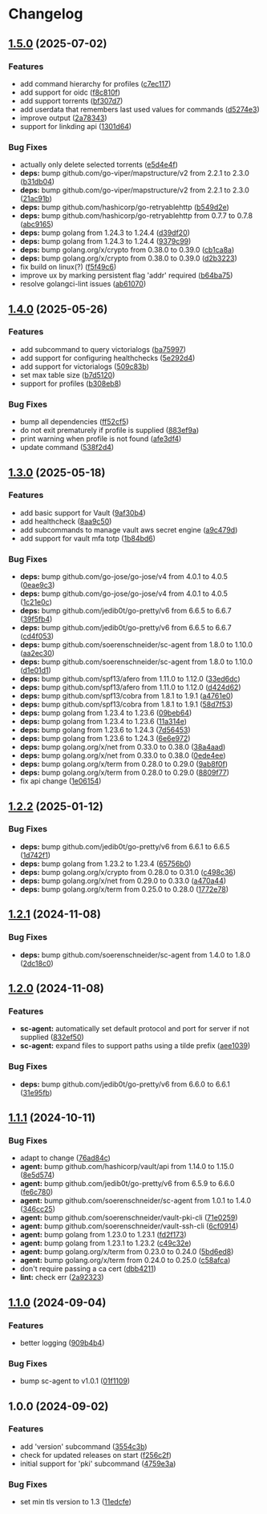 # Changelog

## [1.5.0](https://github.com/soerenschneider/sc/compare/v1.4.0...v1.5.0) (2025-07-02)


### Features

* add command hierarchy for profiles ([c7ec117](https://github.com/soerenschneider/sc/commit/c7ec11745c33ae69edf4d945e77c3297ea728482))
* add support for oidc ([f8c810f](https://github.com/soerenschneider/sc/commit/f8c810f7a15c45304d262d44aa0640e923febf58))
* add support torrents ([bf307d7](https://github.com/soerenschneider/sc/commit/bf307d75f0a6638dfdd111184c1eb9582ea58990))
* add userdata that remembers last used values for commands ([d5274e3](https://github.com/soerenschneider/sc/commit/d5274e3b4ebf6f4f40da0fe023d328ab0ccb020d))
* improve output ([2a78343](https://github.com/soerenschneider/sc/commit/2a78343d3f9d1340a256f34e2e9d1d3422cba816))
* support for linkding api ([1301d64](https://github.com/soerenschneider/sc/commit/1301d643b481de4be2e4532263cdad2b6f531f86))


### Bug Fixes

* actually only delete selected torrents ([e5d4e4f](https://github.com/soerenschneider/sc/commit/e5d4e4f44a706b88be17a137f1033b1cf9750851))
* **deps:** bump github.com/go-viper/mapstructure/v2 from 2.2.1 to 2.3.0 ([b31db04](https://github.com/soerenschneider/sc/commit/b31db04cdf6df337828425314cf68238e98726ee))
* **deps:** bump github.com/go-viper/mapstructure/v2 from 2.2.1 to 2.3.0 ([21ac91b](https://github.com/soerenschneider/sc/commit/21ac91b4d8d2323d02c47745d18ae7a10583807b))
* **deps:** bump github.com/hashicorp/go-retryablehttp ([b549d2e](https://github.com/soerenschneider/sc/commit/b549d2ea56a13c158a47e6f303137514a62b6ce2))
* **deps:** bump github.com/hashicorp/go-retryablehttp from 0.7.7 to 0.7.8 ([abc9165](https://github.com/soerenschneider/sc/commit/abc9165c28fe1af97f70ca66eece78bd9726fc22))
* **deps:** bump golang from 1.24.3 to 1.24.4 ([d39df20](https://github.com/soerenschneider/sc/commit/d39df201a25af783fa5a951ebc50654647decbc5))
* **deps:** bump golang from 1.24.3 to 1.24.4 ([9379c99](https://github.com/soerenschneider/sc/commit/9379c99e98a70ed87f6140ffd04a3cdace6dbb40))
* **deps:** bump golang.org/x/crypto from 0.38.0 to 0.39.0 ([cb1ca8a](https://github.com/soerenschneider/sc/commit/cb1ca8ab82749c903289c8144fbab7c5536e0e26))
* **deps:** bump golang.org/x/crypto from 0.38.0 to 0.39.0 ([d2b3223](https://github.com/soerenschneider/sc/commit/d2b3223644c3180fac51af9ac8924ef1db77b79e))
* fix build on linux(?) ([f5f49c6](https://github.com/soerenschneider/sc/commit/f5f49c698d9c82db8f8ec2ddb0efb19485f07ce2))
* improve ux by marking persistent flag 'addr' required ([b64ba75](https://github.com/soerenschneider/sc/commit/b64ba7590eb63d132ea7c3bf6dd1ecf794391e3a))
* resolve golangci-lint issues ([ab61070](https://github.com/soerenschneider/sc/commit/ab61070add9217b27d5e94ae08ae3c86d3733603))

## [1.4.0](https://github.com/soerenschneider/sc/compare/v1.3.0...v1.4.0) (2025-05-26)


### Features

* add subcommand to query victorialogs ([ba75997](https://github.com/soerenschneider/sc/commit/ba75997a12ca459a7061fb053c254fa361446007))
* add support for configuring healthchecks ([5e292d4](https://github.com/soerenschneider/sc/commit/5e292d40666a0c59aa083b52d67a184b26f796a9))
* add support for victorialogs ([509c83b](https://github.com/soerenschneider/sc/commit/509c83b5f9b663f649e9a1a073fabe575d016750))
* set max table size ([b7d5120](https://github.com/soerenschneider/sc/commit/b7d5120d125c591d45884313ce1de8e8f4a78322))
* support for profiles ([b308eb8](https://github.com/soerenschneider/sc/commit/b308eb811d5878a50804c60ed82fa879c5a62b29))


### Bug Fixes

* bump all dependencies ([ff52cf5](https://github.com/soerenschneider/sc/commit/ff52cf5901e37b8252eaacd852f5f770b22bc57f))
* do not exit prematurely if profile is supplied ([883ef9a](https://github.com/soerenschneider/sc/commit/883ef9afbb0864d6129a610192a8644543722ff4))
* print warning when profile is not found ([afe3df4](https://github.com/soerenschneider/sc/commit/afe3df4d45ea364c0ec5b0b3096cd0a7d289c119))
* update command ([538f2d4](https://github.com/soerenschneider/sc/commit/538f2d42ae52ca7e78a3b45e8bc46a7b1f27f347))

## [1.3.0](https://github.com/soerenschneider/sc/compare/v1.2.2...v1.3.0) (2025-05-18)


### Features

* add basic support for Vault ([9af30b4](https://github.com/soerenschneider/sc/commit/9af30b4815490885f3a4756d564d00ec7588779a))
* add healthcheck ([8aa9c50](https://github.com/soerenschneider/sc/commit/8aa9c5091622c0c30190c8c4a32f266e8402dc20))
* add subcommands to manage vault aws secret engine ([a9c479d](https://github.com/soerenschneider/sc/commit/a9c479de71b951181ba5e0f55e831e735674dc9f))
* add support for vault mfa totp ([1b84bd6](https://github.com/soerenschneider/sc/commit/1b84bd6ac3f3f1f3974c62f21bb2771f375e6daf))


### Bug Fixes

* **deps:** bump github.com/go-jose/go-jose/v4 from 4.0.1 to 4.0.5 ([0eae9c3](https://github.com/soerenschneider/sc/commit/0eae9c3450ed55aac1359fe3836d16f2620d23e2))
* **deps:** bump github.com/go-jose/go-jose/v4 from 4.0.1 to 4.0.5 ([1c21e0c](https://github.com/soerenschneider/sc/commit/1c21e0cac496bdb5fa1f4bbd56b2a4536ae291ff))
* **deps:** bump github.com/jedib0t/go-pretty/v6 from 6.6.5 to 6.6.7 ([39f5fb4](https://github.com/soerenschneider/sc/commit/39f5fb4431dd0a24f2a786a5015a1570226918ea))
* **deps:** bump github.com/jedib0t/go-pretty/v6 from 6.6.5 to 6.6.7 ([cd4f053](https://github.com/soerenschneider/sc/commit/cd4f0538191deee953b18f97d8a945cf9bf844c1))
* **deps:** bump github.com/soerenschneider/sc-agent from 1.8.0 to 1.10.0 ([aa2ec30](https://github.com/soerenschneider/sc/commit/aa2ec300f6ff68ded03114bf6ccad640edb76913))
* **deps:** bump github.com/soerenschneider/sc-agent from 1.8.0 to 1.10.0 ([d1e01d1](https://github.com/soerenschneider/sc/commit/d1e01d103879d0488ed87c2c102af902d7bd6d57))
* **deps:** bump github.com/spf13/afero from 1.11.0 to 1.12.0 ([33ed6dc](https://github.com/soerenschneider/sc/commit/33ed6dc50879ff5de1f67a7fe8b59e0187b432c8))
* **deps:** bump github.com/spf13/afero from 1.11.0 to 1.12.0 ([d424d62](https://github.com/soerenschneider/sc/commit/d424d62566034337bfe391f2bf0486d323c6034e))
* **deps:** bump github.com/spf13/cobra from 1.8.1 to 1.9.1 ([a4761e0](https://github.com/soerenschneider/sc/commit/a4761e08c5bc8fdc69fe3ec60951fac76f5e214a))
* **deps:** bump github.com/spf13/cobra from 1.8.1 to 1.9.1 ([58d7f53](https://github.com/soerenschneider/sc/commit/58d7f53e64ea3dba82a21102ec720e8d0fc0de8b))
* **deps:** bump golang from 1.23.4 to 1.23.6 ([09beb64](https://github.com/soerenschneider/sc/commit/09beb64f3e49bc8bf891f2f52e0655eac86bd54e))
* **deps:** bump golang from 1.23.4 to 1.23.6 ([11a314e](https://github.com/soerenschneider/sc/commit/11a314e40fb9cfda78f2602224c9a193fa0d0459))
* **deps:** bump golang from 1.23.6 to 1.24.3 ([7d56453](https://github.com/soerenschneider/sc/commit/7d56453f607a7130f4d7bfc55e1ce9b6fe7d26f7))
* **deps:** bump golang from 1.23.6 to 1.24.3 ([6e6e972](https://github.com/soerenschneider/sc/commit/6e6e972a666f2e45bc598f0621f97e5f9bd564ae))
* **deps:** bump golang.org/x/net from 0.33.0 to 0.38.0 ([38a4aad](https://github.com/soerenschneider/sc/commit/38a4aad5857ffd56431a7aa35eb5b67a733bb473))
* **deps:** bump golang.org/x/net from 0.33.0 to 0.38.0 ([0ede4ee](https://github.com/soerenschneider/sc/commit/0ede4ee64a9b384e1dffc1fcfe96341d8133facf))
* **deps:** bump golang.org/x/term from 0.28.0 to 0.29.0 ([9ab8f0f](https://github.com/soerenschneider/sc/commit/9ab8f0f95fd22d3641f9dda0cc53e8b3078a0cd7))
* **deps:** bump golang.org/x/term from 0.28.0 to 0.29.0 ([8809f77](https://github.com/soerenschneider/sc/commit/8809f7702e41ff3fc0ef1ae3464c9a5b0fa64695))
* fix api change ([1e06154](https://github.com/soerenschneider/sc/commit/1e061544b77c82f22bc9a54a7a1babbd572908d8))

## [1.2.2](https://github.com/soerenschneider/sc/compare/v1.2.1...v1.2.2) (2025-01-12)


### Bug Fixes

* **deps:** bump github.com/jedib0t/go-pretty/v6 from 6.6.1 to 6.6.5 ([1d742f1](https://github.com/soerenschneider/sc/commit/1d742f17f091718a337c5424afa99cbe58662123))
* **deps:** bump golang from 1.23.2 to 1.23.4 ([65756b0](https://github.com/soerenschneider/sc/commit/65756b04a7be6be2f98130996c81b0116dde98df))
* **deps:** bump golang.org/x/crypto from 0.28.0 to 0.31.0 ([c498c36](https://github.com/soerenschneider/sc/commit/c498c361ed6f1fff872517888c2e917b4c782ec4))
* **deps:** bump golang.org/x/net from 0.29.0 to 0.33.0 ([a470a44](https://github.com/soerenschneider/sc/commit/a470a44e51b6544d4459e1ff9aae95436d48be4c))
* **deps:** bump golang.org/x/term from 0.25.0 to 0.28.0 ([1772e78](https://github.com/soerenschneider/sc/commit/1772e78fcdf0e34ee442f9b76e8187c8231f44dc))

## [1.2.1](https://github.com/soerenschneider/sc/compare/v1.2.0...v1.2.1) (2024-11-08)


### Bug Fixes

* **deps:** bump github.com/soerenschneider/sc-agent from 1.4.0 to 1.8.0 ([2dc18c0](https://github.com/soerenschneider/sc/commit/2dc18c086b2bea1eaa83ff2b658e981647df7fbd))

## [1.2.0](https://github.com/soerenschneider/sc/compare/v1.1.1...v1.2.0) (2024-11-08)


### Features

* **sc-agent:** automatically set default protocol and port for server if not supplied ([832ef50](https://github.com/soerenschneider/sc/commit/832ef5060edea755ff5822112c631a17bff8b2b3))
* **sc-agent:** expand files to support paths using a tilde prefix ([aee1039](https://github.com/soerenschneider/sc/commit/aee10396ae972998f54928f8dbb72d9edb2ca5de))


### Bug Fixes

* **deps:** bump github.com/jedib0t/go-pretty/v6 from 6.6.0 to 6.6.1 ([31e95fb](https://github.com/soerenschneider/sc/commit/31e95fb15c9aeedc48a9099f27afb99692cf6053))

## [1.1.1](https://github.com/soerenschneider/sc/compare/v1.1.0...v1.1.1) (2024-10-11)


### Bug Fixes

* adapt to change ([76ad84c](https://github.com/soerenschneider/sc/commit/76ad84c00c665f4fdb09c38c89cd63ffbd0b8f02))
* **agent:** bump github.com/hashicorp/vault/api from 1.14.0 to 1.15.0 ([8e5d574](https://github.com/soerenschneider/sc/commit/8e5d5746665a00b89b568344e12d1d6e4d2f2046))
* **agent:** bump github.com/jedib0t/go-pretty/v6 from 6.5.9 to 6.6.0 ([fe6c780](https://github.com/soerenschneider/sc/commit/fe6c7803d183eab049f60e30567efdd3eaed6b8d))
* **agent:** bump github.com/soerenschneider/sc-agent from 1.0.1 to 1.4.0 ([346cc25](https://github.com/soerenschneider/sc/commit/346cc252f02fa5b17a2759980c2bb557e1841be6))
* **agent:** bump github.com/soerenschneider/vault-pki-cli ([71e0259](https://github.com/soerenschneider/sc/commit/71e025920c45b56c80963f56b66490c7d012a8b8))
* **agent:** bump github.com/soerenschneider/vault-ssh-cli ([6cf0914](https://github.com/soerenschneider/sc/commit/6cf0914d7e95c4c51a128cdbb7e0f066b2e661f9))
* **agent:** bump golang from 1.23.0 to 1.23.1 ([fd2f173](https://github.com/soerenschneider/sc/commit/fd2f1736c741941208f6db909d0c213e9021048f))
* **agent:** bump golang from 1.23.1 to 1.23.2 ([c49c32e](https://github.com/soerenschneider/sc/commit/c49c32efda644dd25fa47dfe69896cfa6516b7ae))
* **agent:** bump golang.org/x/term from 0.23.0 to 0.24.0 ([5bd6ed8](https://github.com/soerenschneider/sc/commit/5bd6ed838ccbc991f2591f99d11a8e1cdb6e653b))
* **agent:** bump golang.org/x/term from 0.24.0 to 0.25.0 ([c58afca](https://github.com/soerenschneider/sc/commit/c58afca5c38dbd9b571c5b9737f6e78dfb4e7d7b))
* don't require passing a ca cert ([dbb4211](https://github.com/soerenschneider/sc/commit/dbb42116ab03540b670ca794a5a1fafc85b1015e))
* **lint:** check err ([2a92323](https://github.com/soerenschneider/sc/commit/2a9232397d77c3058bb536420c2a0c72b832b712))

## [1.1.0](https://github.com/soerenschneider/sc/compare/v1.0.0...v1.1.0) (2024-09-04)


### Features

* better logging ([909b4b4](https://github.com/soerenschneider/sc/commit/909b4b4235a226953cb388bc3a7300cafc5f518b))


### Bug Fixes

* bump sc-agent to v1.0.1 ([01f1109](https://github.com/soerenschneider/sc/commit/01f11090802f7ac8a2829ee36b7808c196387093))

## 1.0.0 (2024-09-02)


### Features

* add 'version' subcommand ([3554c3b](https://github.com/soerenschneider/sc/commit/3554c3b11ce64e66ff821cd53a2ff5ba6abdd427))
* check for updated releases on start ([f256c2f](https://github.com/soerenschneider/sc/commit/f256c2f44ec675610a8316681ca7db15fef1787c))
* initial support for 'pki' subcommand ([4759e3a](https://github.com/soerenschneider/sc/commit/4759e3a1fa82d1d5cb17fce9e0b0845f287c81ac))


### Bug Fixes

* set min tls version to 1.3 ([11edcfe](https://github.com/soerenschneider/sc/commit/11edcfe616dc69a58474d08481601124aae5f676))
